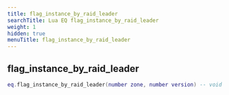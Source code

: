 ```yaml
---
title: flag_instance_by_raid_leader
searchTitle: Lua EQ flag_instance_by_raid_leader
weight: 1
hidden: true
menuTitle: flag_instance_by_raid_leader
---
```

## flag_instance_by_raid_leader
```lua
eq.flag_instance_by_raid_leader(number zone, number version) -- void
```